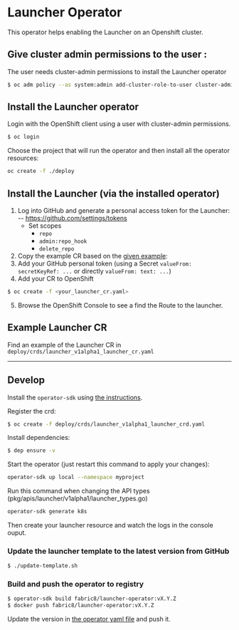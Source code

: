 # Launcher Operator

This operator helps enabling the Launcher on an Openshift cluster.


## Give cluster admin permissions to the user <user>:

The user needs cluster-admin permissions to install the Launcher operator

```bash
$ oc adm policy --as system:admin add-cluster-role-to-user cluster-admin <user>
```

## Install the Launcher operator

Login with the OpenShift client using a user with cluster-admin permissions.
```bash
$ oc login
```

Choose the project that will run the operator and then install all the operator resources:

```bash
oc create -f ./deploy 
```

## Install the Launcher (via the installed operator)


1. Log into GitHub and generate a personal access token for the Launcher:
--  https://github.com/settings/tokens
    * Set scopes
        * `repo`
        * `admin:repo_hook`
        * `delete_repo`
2. Copy the example CR based on the [given example](./deploy/crds/launcher_v1alpha1_launcher_cr.yaml):
3. Add your GitHub personal token (using a Secret `valueFrom: secretKeyRef: ...` or directly `valueFrom: text: ...`)
4. Add your CR to OpenShift
```bash
$ oc create -f <your_launcher_cr.yaml>
```
5. Browse the OpenShift Console to see a find the Route to the launcher.



## Example Launcher CR

Find an example of the Launcher CR in `deploy/crds/launcher_v1alpha1_launcher_cr.yaml`

---

## Develop

Install the `operator-sdk` using [the instructions](https://github.com/operator-framework/operator-sdk).

Register the crd:
```bash
$ oc create -f deploy/crds/launcher_v1alpha1_launcher_crd.yaml  
```

Install dependencies:
```bash 
$ dep ensure -v
```

Start the operator (just restart this command to apply your changes):
```bash 
operator-sdk up local --namespace myproject   
```

Run this command when changing the API types (pkg/apis/launcher/v1alpha1/launcher_types.go)
```bash 
operator-sdk generate k8s
```

Then create your launcher resource and watch the logs in the console ouput.


### Update the launcher template to the latest version from GitHub

```bash
$ ./update-template.sh
```


### Build and push the operator to registry

```bash
$ operator-sdk build fabric8/launcher-operator:vX.Y.Z
$ docker push fabric8/launcher-operator:vX.Y.Z
```

Update the version in [the operator yaml file](./deploy/operator.yaml) and push it.
